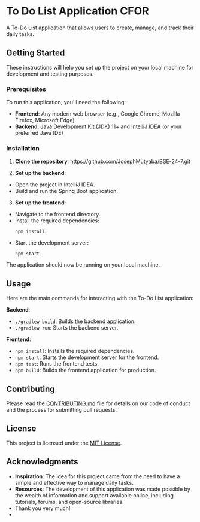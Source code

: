 # To Do List Application CFOR

A To-Do List application that allows users to create, manage, and track their daily tasks.

## Getting Started

These instructions will help you set up the project on your local machine for development and testing purposes.

### Prerequisites

To run this application, you'll need the following:

- **Frontend**: Any modern web browser (e.g., Google Chrome, Mozilla Firefox, Microsoft Edge)
- **Backend**: [Java Development Kit (JDK) 11+](https://www.oracle.com/java/technologies/javase-jdk11-downloads.html) and [IntelliJ IDEA](https://www.jetbrains.com/idea/) (or your preferred Java IDE)

### Installation

1. **Clone the repository**:
https://github.com/JosephMutyaba/BSE-24-7.git

2. **Set up the backend**:
- Open the project in IntelliJ IDEA.
- Build and run the Spring Boot application.

3. **Set up the frontend**:
- Navigate to the frontend directory.
- Install the required dependencies:
  ```
  npm install
  ```
- Start the development server:
  ```
  npm start
  ```

The application should now be running on your local machine.

## Usage

Here are the main commands for interacting with the To-Do List application:

**Backend**:
- `./gradlew build`: Builds the backend application.
- `./gradlew run`: Starts the backend server.

**Frontend**:
- `npm install`: Installs the required dependencies.
- `npm start`: Starts the development server for the frontend.
- `npm test`: Runs the frontend tests.
- `npm build`: Builds the frontend application for production.

## Contributing

Please read the [CONTRIBUTING.md](CONTRIBUTING.md) file for details on our code of conduct and the process for submitting pull requests.

## License

This project is licensed under the [MIT License](LICENSE.md).

## Acknowledgments

- **Inspiration**: The idea for this project came from the need to have a simple and effective way to manage daily tasks.
- **Resources**: The development of this application was made possible by the wealth of information and support available online, including tutorials, forums, and open-source libraries.
- Thank you very much!
- 
